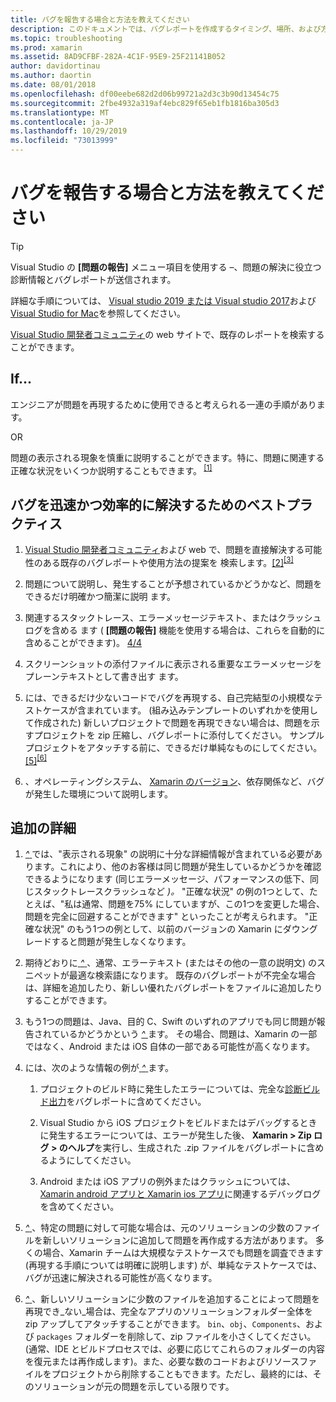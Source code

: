```yaml
---
title: バグを報告する場合と方法を教えてください
description: このドキュメントでは、バグレポートを作成するタイミング、場所、および方法について説明します。 また、エンジニアが問題を最適に診断できるようにするバグレポートのベストプラクティスについても説明します。
ms.topic: troubleshooting
ms.prod: xamarin
ms.assetid: 8AD9CFBF-282A-4C1F-95E9-25F21141B052
author: davidortinau
ms.author: daortin
ms.date: 08/01/2018
ms.openlocfilehash: df00eebe682d2d06b99721a2d3c3b90d13454c75
ms.sourcegitcommit: 2fbe4932a319af4ebc829f65eb1fb1816ba305d3
ms.translationtype: MT
ms.contentlocale: ja-JP
ms.lasthandoff: 10/29/2019
ms.locfileid: "73013999"
---
```

# <a name="when-and-how-should-i-file-a-bug-report"></a>バグを報告する場合と方法を教えてください

> [!TIP]
> Visual Studio の **[問題の報告]** メニュー項目を使用する &ndash;、問題の解決に役立つ診断情報とバグレポートが送信されます。
>
> 詳細な手順については、 [Visual studio 2019 または Visual studio 2017](https://docs.microsoft.com/visualstudio/ide/how-to-report-a-problem-with-visual-studio)および[Visual Studio for Mac](https://docs.microsoft.com/visualstudio/mac/report-a-problem)を参照してください。
>
> [Visual Studio 開発者コミュニティ](https://developercommunity.visualstudio.com/)の web サイトで、既存のレポートを検索することができます。

## <a name="file-a-bug-if"></a>If...

エンジニアが問題を再現するために使用できると考えられる一連の手順があります。

OR

問題の表示される現象を慎重に説明することができます。特に、問題に関連する正確な状況をいくつか説明することもできます。<sup> [[1]](#note-1)</sup>

## <a name="best-practices-to-help-address-bugs-quickly-and-efficiently"></a>バグを迅速かつ効率的に解決するためのベストプラクティス

1. [Visual Studio 開発者コミュニティ](https://developercommunity.visualstudio.com/)および web で、問題を直接解決する可能性のある既存のバグレポートや使用方法の提案を <a name="ref-1" />検索します。<sup>[[2]](#note-2)</sup><sup>[[3]](#note-3)</sup>

1. 問題について説明し、発生することが予想されているかどうかなど、問題をできるだけ明確かつ簡潔に説明 <a name="ref-2" />ます。

1. 関連するスタックトレース、エラーメッセージテキスト、またはクラッシュログを含める <a name="ref-3" />ます ( **[問題の報告]** 機能を使用する場合は、これらを自動的に含めることができます)。 <sup>[4/4](#note-4)</sup>

1. スクリーンショットの添付ファイルに表示される重要なエラーメッセージをプレーンテキストとして書き出す <a name="ref-4" />ます。

1. <a name="ref-5" />には、できるだけ少ないコードでバグを再現する、自己完結型の小規模なテストケースが含まれています。  (組み込みテンプレートのいずれかを使用して作成された) 新しいプロジェクトで問題を再現できない場合は、問題を示すプロジェクトを zip 圧縮し、バグレポートに添付してください。  サンプルプロジェクトをアタッチする前に、できるだけ単純なものにしてください。<sup>[[5]](#note-5)</sup><sup>[[6]](#note-6)</sup>

1. <a name="ref-6" />、オペレーティングシステム、 [Xamarin のバージョン](~/cross-platform/troubleshooting/questions/version-logs.md)、依存関係など、バグが発生した環境について説明します。

## <a name="additional-details"></a>追加の詳細

1. <a name="note-1" />[ *^* ](#ref-1)では、"表示される現象" の説明に十分な詳細情報が含まれている必要があります。これにより、他のお客様は同じ問題が発生しているかどうかを確認できるようになります (同じエラーメッセージ、パフォーマンスの低下、同じスタックトレースクラッシュなど _)。_ "正確な状況" の例の1つとして、たとえば、"私は通常、問題を75% にしていますが、この1つを変更した場合、問題を完全に回避することができます" といったことが考えられます。 "正確な状況" のもう1つの例として、以前のバージョンの Xamarin にダウングレードすると問題が発生しなくなります。

1. 期待どおりに[ *^* ](#ref-2) <a name="note-2" />、通常、エラーテキスト (またはその他の一意の説明文) のスニペットが最適な検索語になります。 既存のバグレポートが不完全な場合は、詳細を追加したり、新しい優れたバグレポートをファイルに追加したりすることができます。

1. もう1つの問題は、Java、目的 C、Swift のいずれのアプリでも同じ問題が報告されているかどうかという <a name="note-3" />[ *^* ](#ref-3)ます。 その場合、問題は、Xamarin の一部ではなく、Android または iOS 自体の一部である可能性が高くなります。

1. <a name="note-4" />には、次のような情報の例が[ *^* ](#ref-4)ます。

    1. プロジェクトのビルド時に発生したエラーについては、完全な[診断ビルド出力](~/android/troubleshooting/troubleshooting.md#Diagnostic_MSBuild_Output)をバグレポートに含めてください。

    1. Visual Studio から iOS プロジェクトをビルドまたはデバッグするときに発生するエラーについては、エラーが発生した後、 **Xamarin > Zip ログ > のヘルプ**を実行し、生成された .zip ファイルをバグレポートに含めるようにしてください。

    1. Android または iOS アプリの例外またはクラッシュについては、 [Xamarin android アプリと Xamarin ios アプリ](~/cross-platform/troubleshooting/questions/version-logs.md#debug-logs-for-xamarin-apps)に関連するデバッグログを含めてください。

1. [ *^* ](#ref-5) <a name="note-5" />、特定の問題に対して可能な場合は、元のソリューションの少数のファイルを新しいソリューションに追加して問題を再作成する方法があります。 多くの場合、Xamarin チームは大規模なテストケースでも問題を調査できます (再現する手順については明確に説明します) が、単純なテストケースでは、バグが迅速に解決される可能性が高くなります。

1. [ *^* ](#ref-6) <a name="note-6" />、新しいソリューションに少数のファイルを追加することによって問題を再現でき_ない_場合は、完全なアプリのソリューションフォルダー全体を zip アップしてアタッチすることができます。 `bin`、`obj`、`Components`、および `packages` フォルダーを削除して、zip ファイルを小さくしてください。 (通常、IDE とビルドプロセスでは、必要に応じてこれらのフォルダーの内容を復元または再作成します)。また、必要な数のコードおよびリソースファイルをプロジェクトから削除することもできます。ただし、最終的には、そのソリューションが元の問題を示している限りです。
